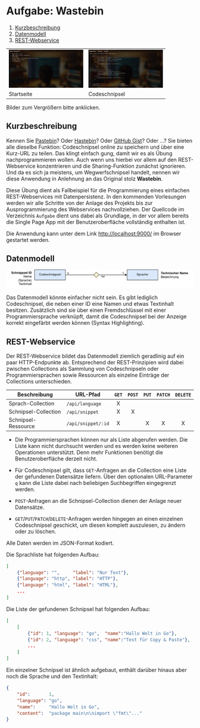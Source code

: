 Aufgabe: Wastebin
=================

1. [Kurzbeschreibung](#kurzbeschreibung)
1. [Datenmodell](#datenmodell)
1. [REST-Webservice](#rest-webservice)

<table>
    <tr>
        <td>
            <a href="screenshot1.png">
                <img src="screenshot1.png" width="200">
            </a>
        </td>
        <td>
            <a href="screenshot2.png">
                <img src="screenshot2.png" width="200">
            </a>
        </td>
    </tr>
    <tr>
        <td>Startseite</td>
        <td>Codeschnipsel</td>
    </tr>
</table>

Bilder zum Vergrößern bitte anklicken.

Kurzbeschreibung
----------------

Kennen Sie [Pastebin](https://pastebin.com/)? Oder [Hastebin](https://hastebin.wiuwiu.de/)?
Oder [GitHub Gist](https://gist.github.com/)? Oder …? Sie bieten alle dieselbe Funktion:
Codeschnipsel online zu speichern und über eine Kurz-URL zu teilen. Das klingt einfach gung,
damit wir es als Übung nachprogrammieren wollen. Auch wenn uns hierbei vor allem auf den
REST-Webservice konzentrieren und die Sharing-Funktion zunächst ignorieren. Und da es sich
ja meistens, um Wegwerfschnipsel handelt, nennen wir diese Anwendung in Anlehnung an das
Original stolz **Wastebin**.

Diese Übung dient als Fallbeispiel für die Programmierung eines einfachen REST-Webservices
mit Datenpersistenz. In den kommenden Vorlesungen werden wir alle Schritte von der Anlage
des Projekts bis zur Ausprogrammierung des Webservices nachvollziehen. Der Quellcode im
Verzeichnis `Aufgabe` dient uns dabei als Grundlage, in der vor allem bereits die Single
Page App mit der Benutzeroberfläche vollständig enthalten ist.

Die Anwendung kann unter dem Link [http://localhost:9000/](http://localhost:9000/) im
Browser gestartet werden.

Datenmodell
-----------

![Datenmodell](datenmodell.png)

Das Datenmodell könnte einfacher nicht sein. Es gibt lediglich Codeschnipsel, die neben
einer ID eine Namen und etwas Textinhalt besitzen. Zusätzlich sind sie über einen Fremdschlüssel
mit einer Programmiersprache verknüpft, damit die Codeschnipsel bei der Anzeige korrekt
eingefärbt werden können (Syntax Highlighting).

REST-Webservice
---------------

Der REST-Webservice bildet das Datenmodell ziemlich geradlinig auf ein paar HTTP-Endpunkte
ab. Entsprechend der REST-Prinzipien wird dabei zwischen Collections als Sammlung von
Codeschnipseln oder Programmiersprachen sowie Ressourcen als einzelne Einträge der
Collections unterschieden.

| Beschreibung         |**URL-Pfad**        | `GET` | `POST` | `PUT` | `PATCH` | `DELETE` |
|----------------------|--------------------| :---: | :---:  | :---: | :---:   | :---:    |
| Sprach-Collection    | `/api/language`    | X     |        |       |         |          |
| Schnipsel-Collection | `/api/snippet`     | X     | X      |       |         |          |
| Schnipsel-Ressource  | `/api/snippet/:id` | X     |        | X     | X       | X        |

* Die Programmiersprachen können nur als Liste abgerufen werden. Die Liste kann nicht
  durchsucht werden und es werden keine weiteren Operationen unterstützt. Denn mehr
  Funktionen benötigt die Benutzeroberfläche derzeit nicht.

* Für Codeschnipsel gilt, dass `GET`-Anfragen an die Collection eine Liste der gefundenen
  Datensätze liefern. Über den optionalen URL-Parameter `q` kann die Liste dabei nach
  beliebigen Suchbegriffen eingegrenzt werden.

* `POST`-Anfragen an die Schnipsel-Collection dienen der Anlage neuer Datensätze.

* `GET`/`PUT`/`PATCH`/`DELETE`-Anfragen werden hingegen an einen einzelnen Codeschnipsel
  geschickt, um diesen komplett auszulesen, zu ändern oder zu löschen.

Alle Daten werden im JSON-Format kodiert.

Die Sprachliste hat folgenden Aufbau:

```json
[
    {"language": "",     "label": "Nur Text"},
    {"language": "http", "label": "HTTP"},
    {"language": "html", "label": "HTML"},
    ...
]
```

Die Liste der gefundenen Schnipsel hat folgenden Aufbau:

```json
[
    [
        {"id": 1, "language": "go",  "name":"Hallo Welt in Go"},
        {"id": 2, "language": "css", "name":"Test für Copy & Paste"},
        ...
    ]
]
```

Ein einzelner Schnipsel ist ähnlich aufgebaut, enthält darüber hinaus aber noch
die Sprache und den Textinhalt:

```json
{
    "id":       1,
    "language": "go",
    "name":     "Hallo Welt in Go",
    "content":  "package main\n\nimport \"fmt\"..."
}
```